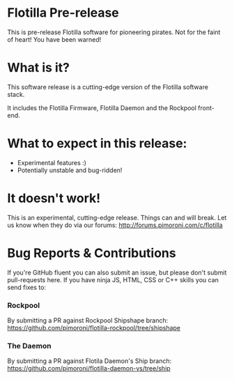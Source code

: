 # Flotilla Pre-release

This is pre-release Flotilla software for pioneering pirates. Not for the faint of heart! You have been warned!

# What is it?

This software release is a cutting-edge version of the Flotilla software stack.

It includes the Flotilla Firmware, Flotilla Daemon and the Rockpool front-end.

# What to expect in this release:

* Experimental features :)
* Potentially unstable and bug-ridden!

# It doesn't work!

This is an experimental, cutting-edge release. Things can and will break.
Let us know when they do via our forums: http://forums.pimoroni.com/c/flotilla

# Bug Reports & Contributions

If you're GitHub fluent you can also submit an issue, but please don't submit pull-requests here.
If you have ninja JS, HTML, CSS or C++ skills you can send fixes to:

### Rockpool

By submitting a PR against Rockpool Shipshape branch: https://github.com/pimoroni/flotilla-rockpool/tree/shipshape

### The Daemon

By submitting a PR against Flotila Daemon's Ship branch: https://github.com/pimoroni/flotilla-daemon-vs/tree/ship
